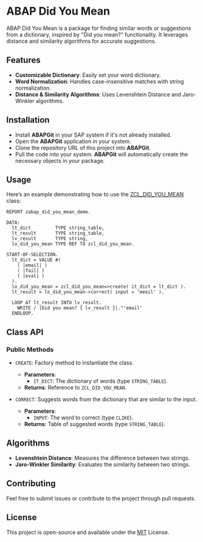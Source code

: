 # ABAP Did You Mean

ABAP Did You Mean is a package for finding similar words or suggestions from a dictionary, inspired by "Did you mean?" functionality. It leverages distance and similarity algorithms for accurate suggestions.

## Features

- **Customizable Dictionary**: Easily set your word dictionary.
- **Word Normalization**: Handles case-insensitive matches with string normalization.
- **Distance & Similarity Algorithms**: Uses Levenshtein Distance and Jaro-Winkler algorithms.

## Installation
-  Install **ABAPGit** in your SAP system if it's not already installed.
-  Open the **ABAPGit** application in your system.
-  Clone the repository URL of this project into **ABAPGit**.
-  Pull the code into your system. **ABAPGit** will automatically create the necessary objects in your package.

## Usage

Here’s an example demonstrating how to use the [ZCL_DID_YOU_MEAN](src/zcl_did_you_mean.clas.abap) class:

```abap
REPORT zabap_did_you_mean_demo.

DATA:
  lt_dict         TYPE string_table,
  lt_result       TYPE string_table,
  lv_result	      TYPE string,
  lo_did_you_mean TYPE REF TO zcl_did_you_mean.

START-OF-SELECTION.
  lt_dict = VALUE #(
    ( |email| )
    ( |fail| )
    ( |eval| )
  ).
  lo_did_you_mean = zcl_did_you_mean=>create( it_dict = lt_dict ).
  lt_result = lo_did_you_mean->correct( input = 'meail' ).

  LOOP AT lt_result INTO lv_result.
    WRITE / |Did you mean? { lv_result }|."'email'
  ENDLOOP.
```

## Class API

### Public Methods

-   `CREATE`: Factory method to instantiate the class.
    
    -   **Parameters**:
        -   `IT_DICT`: The dictionary of words (type `STRING_TABLE`).
    -   **Returns**: Reference to `ZCL_DID_YOU_MEAN`.
-   `CORRECT`: Suggests words from the dictionary that are similar to the input.
    
    -   **Parameters**:
        -   `INPUT`: The word to correct (type `CLIKE`).
    -   **Returns**: Table of suggested words (type `STRING_TABLE`).

## Algorithms

-   **Levenshtein Distance**: Measures the difference between two strings.
-   **Jaro-Winkler Similarity**: Evaluates the similarity between two strings.

## Contributing

Feel free to submit issues or contribute to the project through pull requests.

## License

This project is open-source and available under the [MIT](LICENSE) License.

